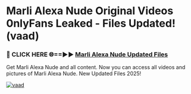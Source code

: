 # Marli Alexa Nude Original Videos 0nlyFans Leaked - Files Updated! (vaad)

<h3>🔴 CLICK HERE 🌐==►► <a href="https://tinyurl.com/5h6xmrr3" rel="nofollow">Marli Alexa Nude Updated Files</a></h3>

Get Marli Alexa Nude and all content. Now you can access all videos and pictures of Marli Alexa Nude. New Updated Files 2025!

[![vaad](https://i.imgur.com/KVD873Z.gif)](https://tinyurl.com/5h6xmrr3)
